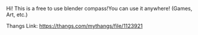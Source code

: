 Hi! This is a free to use blender compass!You can use it anywhere! (Games, Art, etc.)

Thangs Link: https://thangs.com/mythangs/file/1123921
